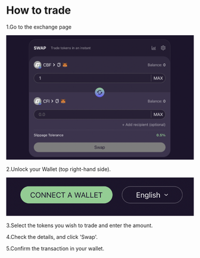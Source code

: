 # How to trade

1.Go to the exchange page&#x20;

![](<../../.gitbook/assets/图片 (12).png>)

2.Unlock your Wallet (top right-hand side).

![](<../../.gitbook/assets/图片 (8).png>)

3.Select the tokens you wish to trade and enter the amount.

4.Check the details, and click 'Swap'.

5.Confirm the transaction in your wallet.

